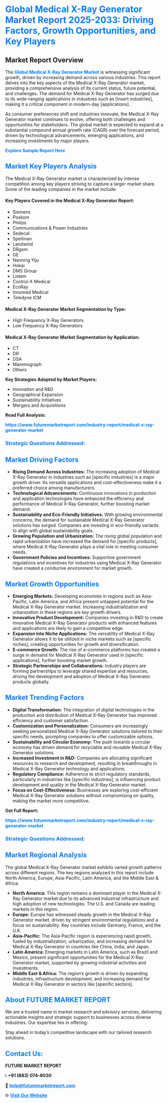 <h1 style="color: #007BFF;">Global Medical X-Ray Generator Market Report 2025-2033: Driving Factors, Growth Opportunities, and Key Players</h1>

<section id="overview">
<h2>Market Report Overview</h2>
<p>The <a href="https://www.futuremarketreport.com/industry-report/medical-x-ray-generator-market" style="color: #007BFF; text-decoration: none;"><strong>Global Medical X-Ray Generator Market</strong></a> is witnessing significant growth, driven by increasing demand across various industries. This report delves into the key aspects of the Medical X-Ray Generator market, providing a comprehensive analysis of its current status, future potential, and challenges. The demand for Medical X-Ray Generator has surged due to its wide-ranging applications in industries such as [insert industries], making it a critical component in modern-day [applications].</p>
<p>As consumer preferences shift and industries innovate, the Medical X-Ray Generator market continues to evolve, offering both challenges and opportunities for stakeholders. The global market is expected to expand at a substantial compound annual growth rate (CAGR) over the forecast period, driven by technological advancements, emerging applications, and increasing investments by major players.</p>
</section>

<section id="overview">
<p><a href="https://www.futuremarketreport.com/request-sample/reportId=80429" style="color: #007BFF; text-decoration: none;"><strong>Explore Sample Report Here</strong></a></p>
</section>

<section id="key-players">
<h2 style="color: #007BFF;">Market Key Players Analysis</h2>
<p>The Medical X-Ray Generator market is characterized by intense competition among key players striving to capture a larger market share. Some of the leading companies in the market include:</p>
<h4>Key Players Covered in the Medical X-Ray Generator Report:</h4>
<ul><li>Siemens</li><li>Poskom</li><li>Philips</li><li>Communications &amp; Power Industries</li><li>Sedecal</li><li>Spellman</li><li>Landwind</li><li>DRgem</li><li>GE</li><li>Nanning Yiju</li><li>Hokai</li><li>DMS Group</li><li>Listem</li><li>Control-X Medical</li><li>EcoRay</li><li>Innomed Medical</li><li>Teledyne ICM</li></ul>
<h4>Medical X-Ray Generator Market Segmentation by Type:</h4>
<ul><li>High Frequency X-Ray Generators</li><li>Low Frequency X-Ray Generators</li></ul>

<h4>Medical X-Ray Generator Market Segmentation by Application:</h4>
<ul><li>CT</li><li>DR</li><li>DSA</li><li>Mammograph</li><li>Others</li></ul>
<p><strong>Key Strategies Adopted by Market Players:</strong></p>
<ul>
<li>Innovation and R&D</li>
<li>Geographical Expansion</li>
<li>Sustainability Initiatives</li>
<li>Mergers and Acquisitions</li>
</ul>
</section>

<section>
<p><strong>Read Full Analysis: </strong></p><a href="https://www.futuremarketreport.com/industry-report/medical-x-ray-generator-market" style="color: #007BFF; text-decoration: none;"><strong>https://www.futuremarketreport.com/industry-report/medical-x-ray-generator-market</strong></a>
<h3 style="color: #007BFF;">Strategic Questions Addressed:</h3>
</section>

<section id="driving-factors">
<h2 style="color: #007BFF;">Market Driving Factors</h2>
<ul>
<li><strong>Rising Demand Across Industries:</strong> The increasing adoption of Medical X-Ray Generator in industries such as [specific industries] is a major growth driver. Its versatile applications and cost-effectiveness make it a preferred choice among manufacturers.</li>
<li><strong>Technological Advancements:</strong> Continuous innovations in production and application technologies have enhanced the efficiency and performance of Medical X-Ray Generator, further boosting market demand.</li>
<li><strong>Sustainability and Eco-Friendly Initiatives:</strong> With growing environmental concerns, the demand for sustainable Medical X-Ray Generator solutions has surged. Companies are investing in eco-friendly variants to align with global sustainability goals.</li>
<li><strong>Growing Population and Urbanization:</strong> The rising global population and rapid urbanization have increased the demand for [specific products], where Medical X-Ray Generator plays a vital role in meeting consumer needs.</li>
<li><strong>Government Policies and Incentives:</strong> Supportive government regulations and incentives for industries using Medical X-Ray Generator have created a conducive environment for market growth.</li>
</ul>
</section>

<section id="growth-opportunities">
<h2 style="color: #007BFF;">Market Growth Opportunities</h2>
<ul>
<li><strong>Emerging Markets:</strong> Developing economies in regions such as Asia-Pacific, Latin America, and Africa present untapped potential for the Medical X-Ray Generator market. Increasing industrialization and urbanization in these regions are key growth drivers.</li>
<li><strong>Innovative Product Development:</strong> Companies investing in R&D to create innovative Medical X-Ray Generator products with enhanced features and applications are likely to gain a competitive edge.</li>
<li><strong>Expansion into Niche Applications:</strong> The versatility of Medical X-Ray Generator allows it to be utilized in niche markets such as [specific niches], creating opportunities for growth and diversification.</li>
<li><strong>E-commerce Growth:</strong> The rise of e-commerce platforms has created a surge in demand for Medical X-Ray Generator used in [specific applications], further boosting market growth.</li>
<li><strong>Strategic Partnerships and Collaborations:</strong> Industry players are forming partnerships to leverage shared expertise and resources, driving the development and adoption of Medical X-Ray Generator products globally.</li>
</ul>
</section>

<section id="trending-factors">
<h2 style="color: #007BFF;">Market Trending Factors</h2>
<ul>
<li><strong>Digital Transformation:</strong> The integration of digital technologies in the production and distribution of Medical X-Ray Generator has improved efficiency and customer satisfaction.</li>
<li><strong>Customization and Personalization:</strong> Consumers are increasingly seeking personalized Medical X-Ray Generator solutions tailored to their specific needs, prompting companies to offer customizable options.</li>
<li><strong>Sustainability and Circular Economy:</strong> The push towards a circular economy has driven demand for recyclable and reusable Medical X-Ray Generator solutions.</li>
<li><strong>Increased Investment in R&D:</strong> Companies are allocating significant resources to research and development, resulting in breakthroughs in Medical X-Ray Generator technology and applications.</li>
<li><strong>Regulatory Compliance:</strong> Adherence to strict regulatory standards, particularly in industries like [specific industries], is influencing product development and quality in the Medical X-Ray Generator market.</li>
<li><strong>Focus on Cost-Effectiveness:</strong> Businesses are exploring cost-efficient Medical X-Ray Generator solutions without compromising on quality, making the market more competitive.</li>
</ul>
</section>

<section>
<p><strong>Get Full Report: </strong></p><a href="https://www.futuremarketreport.com/industry-report/medical-x-ray-generator-market" style="color: #007BFF; text-decoration: none;"><strong>https://www.futuremarketreport.com/industry-report/medical-x-ray-generator-market</strong></a>
<h3 style="color: #007BFF;">Strategic Questions Addressed:</h3>
</section>


<section id="regional-analysis">
<h2 style="color: #007BFF;">Market Regional Analysis</h2>
<p>The global Medical X-Ray Generator market exhibits varied growth patterns across different regions. The key regions analyzed in this report include North America, Europe, Asia-Pacific, Latin America, and the Middle East & Africa:</p>
<ul>
<li><strong>North America:</strong> This region remains a dominant player in the Medical X-Ray Generator market due to its advanced industrial infrastructure and high adoption of new technologies. The U.S. and Canada are leading markets in this region.</li>
<li><strong>Europe:</strong> Europe has witnessed steady growth in the Medical X-Ray Generator market, driven by stringent environmental regulations and a focus on sustainability. Key countries include Germany, France, and the U.K.</li>
<li><strong>Asia-Pacific:</strong> The Asia-Pacific region is experiencing rapid growth, fueled by industrialization, urbanization, and increasing demand for Medical X-Ray Generator in countries like China, India, and Japan.</li>
<li><strong>Latin America:</strong> Emerging markets in Latin America, such as Brazil and Mexico, present significant opportunities for the Medical X-Ray Generator market, supported by growing industrial activities and investments.</li>
<li><strong>Middle East & Africa:</strong> The region’s growth is driven by expanding industries, infrastructure development, and increasing demand for Medical X-Ray Generator in sectors like [specific sectors].</li>
</ul>
</section>

<footer>
<h2 style="color: #007BFF;">About FUTURE MARKET REPORT</h2>
<p>We are a trusted name in market research and advisory services, delivering actionable insights and strategic support to businesses across diverse industries. Our expertise lies in offering:</p>

<p>Stay ahead in today’s competitive landscape with our tailored research solutions.</p>

<h2 style="color: #007BFF;">Contact Us:</h2>
<p><strong>FUTURE MARKET REPORT</strong></p>
<p>📞 <strong>+91 (883) 074-8030</strong></p>
<p>📧 <strong><a href="mailto:help@futuremarketreport.com" style="color: #007BFF;">help@futuremarketreport.com</a></strong></p>
<p>🌐 <strong><a href="https://www.futuremarketreport.com/" style="color: #007BFF;">Visit Our Website</a></strong></p>
</footer>